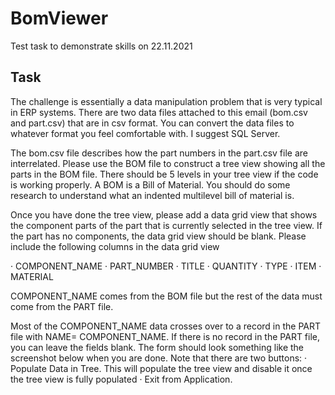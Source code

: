 # BomViewer
Test task to demonstrate skills on 22.11.2021


## Task
The challenge is essentially a data manipulation problem that is very typical in ERP systems. There are two data files attached to this email (bom.csv and part.csv) that are in csv format.  You can convert the data files to whatever format you feel comfortable with. I suggest SQL Server.

The bom.csv file describes how the part numbers in the part.csv file are interrelated. Please use the BOM file to construct a tree view showing all the parts in the BOM file.  There should be 5 levels in your tree view if the code is working properly. A BOM is a Bill of Material. You should do some research to understand what an indented multilevel bill of material is.

Once you have done the tree view, please add a data grid view that shows the component parts of the part that is currently selected in the tree view.  If the part has no components, the data grid view should be blank. Please include the following columns in the data grid view

· COMPONENT_NAME
· PART_NUMBER
· TITLE
· QUANTITY
· TYPE
· ITEM
· MATERIAL

COMPONENT_NAME comes from the BOM file but the rest of the data must come from the PART file.

Most of the COMPONENT_NAME data crosses over to a record in the PART file with NAME= COMPONENT_NAME.  If there is no record in the PART file, you can leave the fields blank.
The form should look something like the screenshot below when you are done.
Note that there are two buttons:
· Populate Data in Tree.  This will populate the tree view and disable it once the tree view is fully populated
· Exit from Application.
